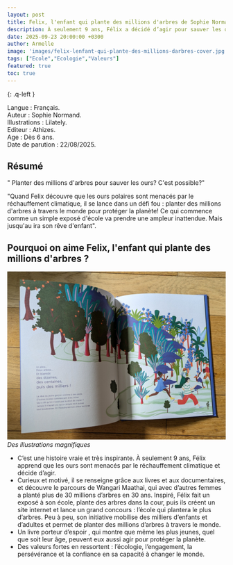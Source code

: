 ```yaml
---
layout: post
title: Felix, l'enfant qui plante des millions d'arbres de Sophie Normand et Lilately.
description: À seulement 9 ans, Félix a décidé d’agir pour sauver les ours contre le réchauffement climatique. Une histoire vraie et inspirante qui montre à mon fils que, même enfant, on peut changer le monde. 
date: 2025-09-23 20:00:00 +0300
author: Armelle
image: 'images/felix-lenfant-qui-plante-des-millions-darbres-cover.jpg'
tags: ["Ecole","Ecologie","Valeurs"]
featured: true
toc: true
---
```


{: .q-left }

Langue : Français.  
Auteur : Sophie Normand.  
Illustrations :  Lilately.                   
Editeur : Athizes.             
Age : Dès 6 ans.                           
Date de parution : 22/08/2025.         

## Résumé

" Planter des millions d'arbres pour sauver les ours? C'est possible?"

"Quand Felix découvre que les ours polaires sont menacés par le réchauffement climatique, il se lance dans un défi fou : planter des millions d'arbres à travers le monde pour protéger la planète! Ce qui commence comme un simple exposé d'école va prendre une ampleur inattendue. Mais jusqu'au ira son rêve d'enfant".

## Pourquoi on aime Felix, l'enfant qui plante des millions d'arbres ?

![Des illustrations magnifiques](images/felix-lenfant-qui-plante-des-millions-darbres-int.jpg)
*Des illustrations magnifiques*
- C’est une histoire vraie et très inspirante. À seulement 9 ans, Félix apprend que les ours sont menacés par le réchauffement climatique et décide d’agir.
- Curieux et motivé, il se renseigne grâce aux livres et aux documentaires, et découvre le parcours de Wangari Maathai, qui avec d’autres femmes a planté plus de 30 millions d’arbres en 30 ans. Inspiré, Félix fait un exposé à son école, plante des arbres dans la cour, puis ils créent un site internet et lance un grand concours : l’école qui plantera le plus d’arbres. Peu à peu, son initiative mobilise des milliers d’enfants et d’adultes et permet de planter des millions d’arbres à travers le monde.
- Un livre porteur d’espoir , qui montre que même les plus jeunes, quel que soit leur âge, peuvent eux aussi agir pour protéger la planète.
- Des valeurs fortes en ressortent : l’écologie, l’engagement, la persévérance et la confiance en sa capacité à changer le monde.




